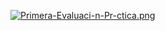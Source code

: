 [![Primera-Evaluaci-n-Pr-ctica.png](https://i.postimg.cc/W4qc9R8s/Primera-Evaluaci-n-Pr-ctica.png)](https://postimg.cc/67KP3mFP)
